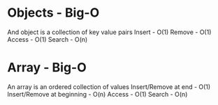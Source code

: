 # Objects - Big-O

And object is a collection of key value pairs
Insert - O(1)
Remove - O(1)
Access - O(1)
Search - O(n)

# Array - Big-O

An array is an ordered collection of values
Insert/Remove at end - O(1)
Insert/Remove at beginning - O(n)
Access - O(1)
Search - O(n)
